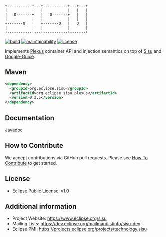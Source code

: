 ```
+-----------+---+-----------+---+---+
|           |   |           |   |   |
|   O-------+   |   O-------+   |   |
|           |   |           |   |   |
+-------O   |   +-------O   |   O   |
|           |   |           |       |
+-----------+---+-----------+-------+
```

[![build](https://github.com/eclipse/sisu.plexus/actions/workflows/build.yml/badge.svg?event=push)](https://github.com/eclipse/sisu.plexus/actions/workflows/build.yml)
[![maintainability](https://sonarcloud.io/api/project_badges/measure?project=org.eclipse.sisu%3Asisu-plexus&metric=sqale_rating)](https://sonarcloud.io/summary/overall?id=org.eclipse.sisu%3Asisu-plexus)
[![license](https://img.shields.io/badge/license-EPL_1.0-blue.svg)](https://www.eclipse.org/legal/epl-v10.html)

Implements [Plexus](https://codehaus-plexus.github.io/#Plexus_History) container API and injection semantics
on top of [Sisu](https://github.com/eclipse/sisu.inject) and [Google-Guice](https://github.com/google/guice).

## Maven

```xml
<dependency>
  <groupId>org.eclipse.sisu</groupId>
  <artifactId>org.eclipse.sisu.plexus</artifactId>
  <version>0.3.5</version>
</dependency>
```

## Documentation

[Javadoc](https://eclipse.github.io/sisu.plexus/apidocs/)

## How to Contribute

We accept contributions via GitHub pull requests. Please see [How To Contribute](CONTRIBUTING.md) to get started.

## License

- [Eclipse Public License, v1.0](https://www.eclipse.org/legal/epl-v10.html)

## Additional information

* Project Website: https://www.eclipse.org/sisu
* Mailing Lists: https://dev.eclipse.org/mailman/listinfo/sisu-dev
* Eclipse PMI: https://projects.eclipse.org/projects/technology.sisu

